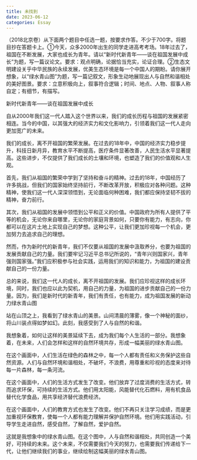 ```yaml
---
title: 未找到
date: 2023-06-12
categories: Essay
---
```




 （2018北京卷）从下面两个题目中任选一题，按要求作答。不少于700字。将题目抄在答题卡上。①今天，众多2000年出生的同学走进高考考场。18年过去了，祖国在不断发展，大家也成长为青年。请以“新时代新青年——谈在祖国发展中成长”为题，写一篇议论文。要求：观点明确，论据恰当充实，论证合理。②生态文明建设关乎中华民族的永续发展，优美生态环境是每一个中国人的期盼。请你展开想象，以“绿水青山图”为题，写一篇记叙文，形象生动地展现出人与自然和谐相处的美好图景。要求：立意积极向上，叙事符合逻辑；时间、地点、人物、叙事人称自定；有细节，有描写。

新时代新青年——谈在祖国发展中成长

自从2000年我们这一代人踏入这个世界以来，我们的成长历程与祖国的发展紧密相连。当今的中国，以其强大的经济实力和文化影响力，引领着我们这一代人走向更加宽广的未来。

我们的成长，离不开祖国的繁荣发展。在过去的18年中，中国的经济实力稳步提升，科技日新月异，教育水平不断提高，医疗条件显著改善，人民生活水平显著提高。这些进步，不仅提供了我们成长的土壤和环境，也塑造了我们的价值观和人生观。

首先，我们从祖国的繁荣中学到了坚持和奋斗的精神。过去的18年，中国经历了许多挑战，但我们的国家始终坚持前行，不断改革开放，积极应对各种问题。这种精神，使我们这一代人深深领悟到，无论面临何种困难，我们都应保持坚韧不拔的精神，奋力前行。

其次，我们从祖国的发展中领悟到公平和正义的价值。中国政府为所有人提供了平等的机会，无论你来自哪里，无论你的家庭背景如何，只要你有能力，有志向，你都可以在这片土地上实现自己的梦想。这种公平，让我们更加珍视每一个机会，更加努力去追求自己的理想。

然而，作为新时代的新青年，我们不仅要从祖国的发展中汲取养分，也要为祖国的发展贡献自己的力量。我们要牢记习近平总书记所说的，“青年兴则国家兴，青年强则国家强。”我们应积极参与社会实践，运用我们的知识和能力，为祖国的建设贡献自己的一份力量。

总的来说，我们这一代人的成长，离不开祖国的发展。我们应珍视这样的成长环境，同时，我们也应以此为契机，用自己的力量，为祖国的进步贡献自己的一份力量。因为，我们是新时代的新青年，我们有责任，也有能力，成为祖国发展的新动力绿水青山图

站在山顶之上，我看到了绿水青山的美景。山间清晨的薄雾，像一个神秘的面纱，将山川装点得如梦如幻。此刻，我感受到了人与自然的和谐。

我想象着，如何让这样的美景延续下去，成为我们每个人生活的一部分。我想象着，在未来，人们会怎样和这样的自然环境共存，形成一幅美丽的绿水青山图。

在这个画面中，人们生活在绿色的森林之中，每一个人都有责任和义务保护这些自然资源。人们与自然环境和谐相处，不破坏，不浪费，用尊重和珍视的态度来对待每一片森林，每一条河流。

在这个画面中，人们的生活方式发生了改变。他们放弃了过度消费的生活方式，转而追求环保，可持续的生活方式。他们用太阳能，风能替代化石燃料，用有机食品替代化学食品，用共享经济替代浪费经济。

在这个画面中，人们的教育方式也发生了改变。他们不再只关注学习成绩，而是更加重视环保教育，使每一个人都有能力理解并保护自然环境。他们用实践活动，引导学生走进自然，感受自然，了解自然，爱护自然。

这就是我想象中的绿水青山图。在这个图中，人与自然和谐相处，共同创造一个美好，可持续的未来。这个未来，不仅需要我们今天的努力，也需要我们传递给下一代，让他们继续我们的事业，继续绘制这幅美丽的绿水青山图。